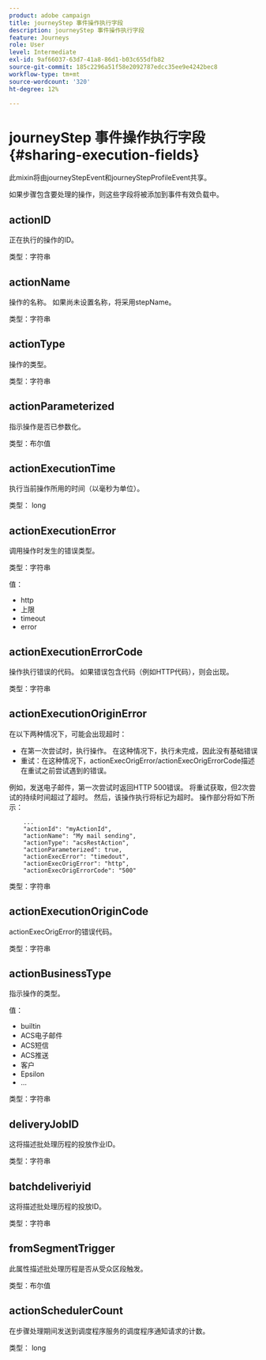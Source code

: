 ```yaml
---
product: adobe campaign
title: journeyStep 事件操作执行字段
description: journeyStep 事件操作执行字段
feature: Journeys
role: User
level: Intermediate
exl-id: 9af66037-63d7-41a8-86d1-b03c655dfb82
source-git-commit: 185c2296a51f58e2092787edcc35ee9e4242bec8
workflow-type: tm+mt
source-wordcount: '320'
ht-degree: 12%

---
```


# journeyStep 事件操作执行字段 {#sharing-execution-fields}

此mixin将由journeyStepEvent和journeyStepProfileEvent共享。

如果步骤包含要处理的操作，则这些字段将被添加到事件有效负载中。

## actionID

正在执行的操作的ID。

类型：字符串

## actionName

操作的名称。 如果尚未设置名称，将采用stepName。

类型：字符串

## actionType

操作的类型。

类型：字符串

## actionParameterized

指示操作是否已参数化。

类型：布尔值

## actionExecutionTime

执行当前操作所用的时间（以毫秒为单位）。

类型： long

## actionExecutionError

调用操作时发生的错误类型。

类型：字符串

值：
* http
* 上限
* timeout
* error

## actionExecutionErrorCode

操作执行错误的代码。 如果错误包含代码（例如HTTP代码），则会出现。

类型：字符串

## actionExecutionOriginError

在以下两种情况下，可能会出现超时：

* 在第一次尝试时，执行操作。 在这种情况下，执行未完成，因此没有基础错误
* 重试：在这种情况下，actionExecOrigError/actionExecOrigErrorCode描述在重试之前尝试遇到的错误。

例如，发送电子邮件，第一次尝试时返回HTTP 500错误。 将重试获取，但2次尝试的持续时间超过了超时。 然后，该操作执行将标记为超时。 操作部分将如下所示：

```
    ...
    "actionId": "myActionId",
    "actionName": "My mail sending",
    "actionType": "acsRestAction",
    "actionParameterized": true,
    "actionExecError": "timedout",
    "actionExecOrigError": "http",
    "actionExecOrigErrorCode": "500"
```

类型：字符串

## actionExecutionOriginCode

actionExecOrigError的错误代码。

类型：字符串

## actionBusinessType

指示操作的类型。

值：

* builtin
* ACS电子邮件
* ACS短信
* ACS推送
* 客户
* Epsilon
* ...

类型：字符串

## deliveryJobID

这将描述批处理历程的投放作业ID。

类型：字符串

## batchdeliveriyid

这将描述批处理历程的投放ID。

类型：字符串

## fromSegmentTrigger

此属性描述批处理历程是否从受众区段触发。

类型：布尔值

## actionSchedulerCount

在步骤处理期间发送到调度程序服务的调度程序通知请求的计数。

类型： long
